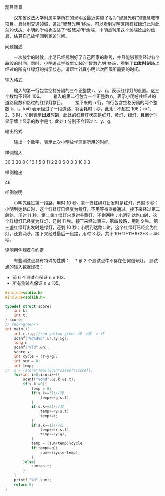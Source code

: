 题目背景

　　汉东省政法大学附属中学所在的光明区最近实施了名为“智慧光明”的智慧城市项目。具体到交通领域，通过“智慧光明”终端，可以看到光明区所有红绿灯此时此刻的状态。小明的学校也安装了“智慧光明”终端，小明想利用这个终端给出的信息，估算自己放学回到家的时间。

问题描述

　　一次放学的时候，小明已经规划好了自己回家的路线，并且能够预测经过各个路段的时间。同时，小明通过学校里安装的“智慧光明”终端，看到了**出发时刻**路上经过的所有红绿灯的指示状态。请帮忙计算小明此次回家所需要的时间。

输入格式

　　输入的第一行包含空格分隔的三个正整数 r、y、g，表示红绿灯的设置。这三个数均不超过 106。
　　输入的第二行包含一个正整数 n，表示小明总共经过的道路段数和路过的红绿灯数目。
　　接下来的 n 行，每行包含空格分隔的两个整数 k、t。k=0 表示经过了一段道路，将会耗时 t 秒，此处 t 不超过 106；k=1、2、3 时，分别表示**出发时刻**，此处的红绿灯状态是红灯、黄灯、绿灯，且倒计时显示牌上显示的数字是 t，此处 t 分别不会超过 r、y、g。

输出格式

　　输出一个数字，表示此次小明放学回家所用的时间。

样例输入

30 3 30
8
0 10
1 5
0 11
2 2
0 6
0 3
3 10
0 3

样例输出

46

样例说明

　　小明先经过第一段路，用时 10 秒。第一盏红绿灯出发时是红灯，还剩 5 秒；小明到达路口时，这个红绿灯已经变为绿灯，不用等待直接通过。接下来经过第二段路，用时 11 秒。第二盏红绿灯出发时是黄灯，还剩两秒；小明到达路口时，这个红绿灯已经变为红灯，还剩 11 秒。接下来经过第三、第四段路，用时 9 秒。第三盏红绿灯出发时是绿灯，还剩 10 秒；小明到达路口时，这个红绿灯已经变为红灯，还剩两秒。接下来经过最后一段路，用时 3 秒。共计 10+11+11+9+2+3 = 46 秒。

评测用例规模与约定

　　有些测试点具有特殊的性质：
   　* 前 2 个测试点中不存在任何信号灯。
      测试点的输入数据规模：
   * 前 6 个测试点保证 n ≤ 103。
   * 所有测试点保证 n ≤ 105。



```c++
#include<stdio.h>
#include<stdlib.h>

typedef struct score{
	int k;
	int t;
} score;
// red->green-> 
int main(){
	int r,y,g;//red yellow green 绿 ->黄 -> 红
	scanf("%d%d%d",&r,&y,&g);
	long n;
	scanf("%ld",&n);
	score s;
	int cycle = (r+y+g);
	int sum = 0;
	int temp;
//	s = (score*)malloc(n*sizeof(score));
	for(int i=0;i<n;i++){
		scanf("%d%d",&s.k,&s.t);
		if(s.k!=0){
			temp = 0;
			if(s.k==3){//绿 
				temp+=(g-s.t);
			}
			if(s.k==2){//黄 
				temp+=(y-s.t);
				temp+=g;
			}
			if(s.k==1){//红 
				temp+=(r-s.t);
				temp+=(y+g);
			}
			temp = (sum+temp)%cycle;
			if(temp>=g){
				sum+=(cycle-temp);
			}
		}else{
			sum+=s.t;
		}
	}
	printf("%d",sum);
	return 0;
}
```

